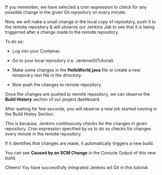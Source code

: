If you remember, we have selected a cron expression to check for any possible change in the given Git repository on every minute.

Now, we will make a small change in the local copy of repository, push it to the remote repository & will observe our Jenkins Job to see that it is being triggerred after a change made to the remote repository.

To do so:

 + Log into your Container.

 + Go to your local repository (i.e. JenkinsGitTutorial)

 + Make some changes in the **HelloWorld.java** file or create a new temporary text file in the directory.

 + Now push the changes to remote repository.

Once the changes are pushed to remote repository, we can observe the **Build History** section of our project dashboard.

After waiting for few seconds, you will observe a new job started running in the Build Histoy Section.

This is because, Jenkins continuously checks for the changes in given repository. 
Cron expression specified by us to do so checks for changes every minute in the remote repository.

If it identifies that changes are made, it automatically triggers a new build.

You can see **Caused by an SCM Change** in the Console Output of this new build.


Cheers! Yoy have successfully integrated Jenkins wit Git in this tutorial.
